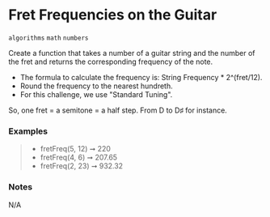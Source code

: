 # Fret Frequencies on the Guitar

`algorithms`  `math` `numbers` 

Create a function that takes a number of a guitar string and the number of the fret and returns the corresponding frequency of the note.

- The formula to calculate the frequency is: String Frequency * 2^(fret/12).
- Round the frequency to the nearest hundreth.
- For this challenge, we use "Standard Tuning".

So, one fret = a semitone = a half step. From D to D♯ for instance.



### Examples

> - fretFreq(5, 12) ➞ 220
> - fretFreq(4, 6) ➞ 207.65
> - fretFreq(2, 23) ➞ 932.32

### Notes
N/A
